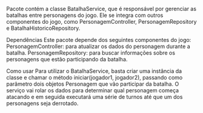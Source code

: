 Pacote contém a classe BatalhaService, que é responsável por gerenciar as batalhas entre personagens do jogo. Ele se
integra com outros componentes do jogo, como PersonagemController, PersonagemRepository e BatalhaHistoricoRepository.

Dependências Este pacote depende dos seguintes componentes do jogo:
PersonagemController: para atualizar os dados do personagem durante a batalha. PersonagemRepository: para buscar
informações sobre os personagens que estão participando da batalha.

Como usar Para utilizar o BatalhaService, basta criar uma instância da classe e chamar o método iniciar(jogador1,
jogador2), passando como parâmetro dois objetos Personagem que vão participar da batalha. O serviço vai rolar os dados
para determinar qual personagem começa atacando e em seguida executará uma série de turnos até que um dos personagens
seja derrotado.